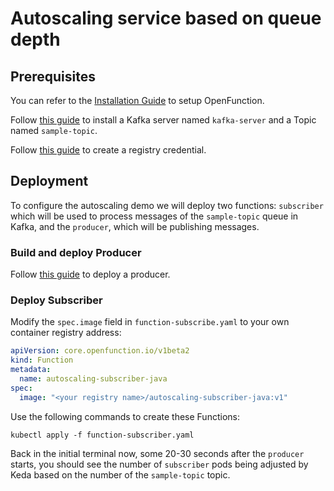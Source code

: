 # Autoscaling service based on queue depth

## Prerequisites

You can refer to the [Installation Guide](https://openfunction.dev/docs/getting-started/installation/) to setup OpenFunction.

Follow [this guide](https://openfunction.dev/docs/getting-started/quickstarts/prerequisites/#kafka) to install a Kafka server named `kafka-server` and a Topic named `sample-topic`.

Follow [this guide](https://openfunction.dev/docs/getting-started/quickstarts/prerequisites/#registry-credential) to create a registry credential.

## Deployment

To configure the autoscaling demo we will deploy two functions: `subscriber` which will be used to process messages of the `sample-topic` queue in Kafka, and the `producer`, which will be publishing messages.

### Build and deploy Producer

Follow [this guide](../../pubsub/README.md#Build-and-deploy-Producer) to deploy a producer.

### Deploy Subscriber

Modify the ``spec.image`` field in `function-subscribe.yaml` to your own container registry address:

```yaml
apiVersion: core.openfunction.io/v1beta2
kind: Function
metadata:
  name: autoscaling-subscriber-java
spec:
  image: "<your registry name>/autoscaling-subscriber-java:v1"
```

Use the following commands to create these Functions:

```shell
kubectl apply -f function-subscriber.yaml
```

Back in the initial terminal now, some 20-30 seconds after the `producer` starts, you should see the number of `subscriber` pods being adjusted by Keda based on the number of the `sample-topic` topic.

